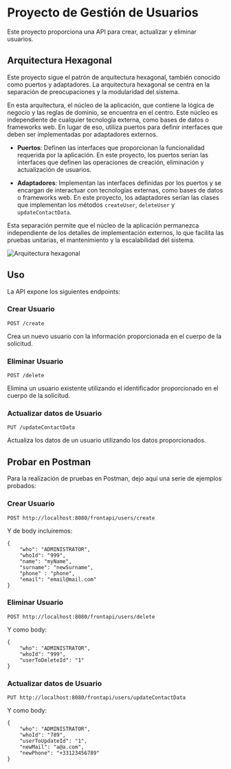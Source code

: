 # Proyecto de Gestión de Usuarios

Este proyecto proporciona una API para crear, actualizar y eliminar usuarios.

## Arquitectura Hexagonal

Este proyecto sigue el patrón de arquitectura hexagonal, también conocido como puertos y adaptadores. La arquitectura hexagonal se centra en la separación de preocupaciones y la modularidad del sistema. 

En esta arquitectura, el núcleo de la aplicación, que contiene la lógica de negocio y las reglas de dominio, se encuentra en el centro. Este núcleo es independiente de cualquier tecnología externa, como bases de datos o frameworks web. En lugar de eso, utiliza puertos para definir interfaces que deben ser implementadas por adaptadores externos.

- **Puertos**: Definen las interfaces que proporcionan la funcionalidad requerida por la aplicación. En este proyecto, los puertos serían las interfaces que definen las operaciones de creación, eliminación y actualización de usuarios.

- **Adaptadores**: Implementan las interfaces definidas por los puertos y se encargan de interactuar con tecnologías externas, como bases de datos o frameworks web. En este proyecto, los adaptadores serían las clases que implementan los métodos `createUser`, `deleteUser` y `updateContactData`.

Esta separación permite que el núcleo de la aplicación permanezca independiente de los detalles de implementación externos, lo que facilita las pruebas unitarias, el mantenimiento y la escalabilidad del sistema.

![Arquitectura hexagonal](https://miro.medium.com/v2/resize:fit:1400/1*yR4C1B-YfMh5zqpbHzTyag.png)


## Uso

La API expone los siguientes endpoints:

### Crear Usuario

```http
POST /create
```

Crea un nuevo usuario con la información proporcionada en el cuerpo de la solicitud.

### Eliminar Usuario

```http
POST /delete
```

Elimina un usuario existente utilizando el identificador proporcionado en el cuerpo de la solicitud.

### Actualizar datos de Usuario

```http
PUT /updateContactData
```

Actualiza los datos de un usuario utilizando los datos proporcionados.

## Probar en Postman

Para la realización de pruebas en Postman, dejo aquí una serie de ejemplos probados:

### Crear Usuario

```http
POST http://localhost:8080/frontapi/users/create
```

Y de body incluiremos:

```http
{
    "who": "ADMINISTRATOR",
    "whoId": "999",
    "name": "myName",
    "surname": "newSurname",
    "phone" : "phone",
    "email": "email@mail.com"
}
```

### Eliminar Usuario

```http
POST http://localhost:8080/frontapi/users/delete
```

Y como body:

```http
{
    "who": "ADMINISTRATOR",
    "whoId": "999",
    "userToDeleteId": "1"
}
```

### Actualizar datos de Usuario

```http
PUT http://localhost:8080/frontapi/users/updateContactData
```

Y como body:

```http
{
    "who": "ADMINISTRATOR",
    "whoId": "789",
    "userToUpdateId": "1",
    "newMail": "a@a.com",
    "newPhone": "+33123456789"
}
```
